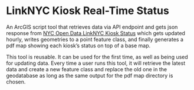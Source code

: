 <!-- Heading -->
# LinkNYC Kiosk Real-Time Status

An ArcGIS script tool that retrieves data via API endpoint and gets json response from [NYC Open Data LinkNYC Kiosk Status](https://data.cityofnewyork.us/City-Government/LinkNYC-Kiosk-Status/n6c5-95xh) which gets updated hourly, writes geometries to a point feature class, and finally generates a pdf map showing each kiosk’s status on top of a base map. 

This tool is reusable. It can be used for the first time, as well as being used for updating data. Every time a user runs this tool, it will retrieve the latest data and create a new feature class and replace the old one in the geodatabase as long as the same output for the pdf map directory is chosen.
